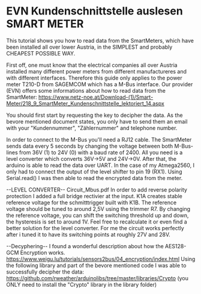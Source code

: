 # EVN Kundenschnittstelle auslesen SMART METER

This tutorial shows you how to read data from the SmartMeters, which have been installed all over lower Austria, in the SIMPLEST and probably CHEAPEST POSSIBLE WAY.

First off, one must know that the electrical companies all over Austria installed many different power meters from different manufactureres and with different interfaces. Therefore this guide only applies to the power meter T210-D from SAGEMCOM which has a M-Bus interface. 
Our provider (EVN) offers some informations about how to read data from the SmartMeter:
https://www.netz-noe.at/Download-(1)/Smart-Meter/218_9_SmartMeter_Kundenschnittstelle_lektoriert_14.aspx

You should first start by requesting the key to decipher the data. As the bevore mentioned document states, you only have to send them an email with your "Kundennummer", "Zählernummer" and telephone number. 

In order to connect to the M-Bus you'll need a RJ12 cable. 
The SmartMeter sends data every 5 seconds by changing the voltage between both M-Bus-lines from 36V (1) to 24V (0) with a baud rate of 2400.
All you need is a level converter which converts 36V->5V and 24V->0V. After that, the arduino is able to read the data over UART. In the case of my Atmega2560, I only had to connect the output of the level shifter to pin 19 (RX1). Using Serial.read() I was then able to read the encrypted data from the meter. 


--LEVEL CONVERTER-- 
Circuit_Mbus.pdf
In order to add reverse polarity protection I added a full bridge rectivier at the input.
K1A creates stable reference voltage for the schmitttrigger built with K1B. The reference voltage should be tuned to around 2,5V using the trimmer R7. By changing the reference voltage, you can shift the switching threshold up and down, the hysteresis is set to around 1V. Feel free to recalculate it or even find a better solution for the level converter. For me the circuit works perfectly after i tuned it to have its switching points at roughly 27V and 28V. 

--Decyphering--
I found a wonderful description about how the AES128-GCM Encryption works.
https://www.weigu.lu/tutorials/sensors2bus/04_encryption/index.html
Using the following library and part of the bevore mentioned code I was able to successfully decipher the data:
https://github.com/rweather/arduinolibs/tree/master/libraries/Crypto  (you ONLY need to install the "Crypto" library in the library folder)



